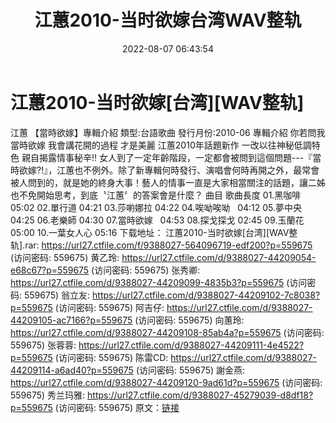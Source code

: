 ﻿---
title: 江蕙2010-当时欲嫁台湾WAV整轨
date: 2022-08-07 06:43:54
categories: 闽南语(台语)
tags: 华语中文
---
# 江蕙2010-当时欲嫁[台湾][WAV整轨]

江蕙 【當時欲嫁】專輯介紹
類型:台語歌曲
發行月份:2010-06
專輯介紹
你若問我當時欲嫁
我會講花開的過程 才是美麗
江蕙2010年話題新作 一改以往神秘低調特色 親自揭露情事秘辛!!
女人到了一定年齡階段，一定都會被問到這個問題---『當時欲嫁?!』，江蕙也不例外。除了新專輯何時發行、演唱會何時再開之外，最常會被人問到的，就是她的終身大事！藝人的情事一直是大家相當關注的話題，讓二姊也不免開始思考，到底〝江蕙〞的答案會是什麼？
曲目
歌曲長度
01.黑咖啡
05:02
02.單行道
04:21
03.莎喲娜拉
04:22
04.唉呦唉呦   04:12
05.夢中央
04:25
06.老樂師
04:30
07.當時欲嫁   04:53
08.探戈探戈
02:45
09.玉蘭花
05:00
10.一葉女人心 05:16
下载地址：
江蕙2010-当时欲嫁[台湾][WAV整轨].rar: https://url27.ctfile.com/f/9388027-564096719-edf200?p=559675
(访问密码: 559675)
黄乙玲: https://url27.ctfile.com/d/9388027-44209054-e68c67?p=559675
(访问密码: 559675)
张秀卿: https://url27.ctfile.com/d/9388027-44209099-4835b3?p=559675
(访问密码: 559675)
翁立友: https://url27.ctfile.com/d/9388027-44209102-7c8038?p=559675
(访问密码: 559675)
阿吉仔: https://url27.ctfile.com/d/9388027-44209105-ac7166?p=559675
(访问密码: 559675)
向蕙玲: https://url27.ctfile.com/d/9388027-44209108-85ab4a?p=559675
(访问密码: 559675)
张蓉蓉: https://url27.ctfile.com/d/9388027-44209111-4e4522?p=559675
(访问密码: 559675)
陈雷CD: https://url27.ctfile.com/d/9388027-44209114-a6ad40?p=559675
(访问密码: 559675)
謝金燕: https://url27.ctfile.com/d/9388027-44209120-9ad61d?p=559675
(访问密码: 559675)
秀兰玛雅: https://url27.ctfile.com/d/9388027-45279039-d8df18?p=559675
(访问密码: 559675)
原文：[链接](https://blog.sina.com.cn/s/blog_1647c7e7601030yqj.html)